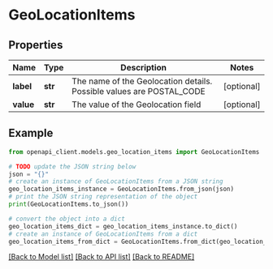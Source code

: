 # GeoLocationItems


## Properties

Name | Type | Description | Notes
------------ | ------------- | ------------- | -------------
**label** | **str** | The name of the Geolocation details. Possible values are POSTAL_CODE | [optional] 
**value** | **str** | The value of the Geolocation field | [optional] 

## Example

```python
from openapi_client.models.geo_location_items import GeoLocationItems

# TODO update the JSON string below
json = "{}"
# create an instance of GeoLocationItems from a JSON string
geo_location_items_instance = GeoLocationItems.from_json(json)
# print the JSON string representation of the object
print(GeoLocationItems.to_json())

# convert the object into a dict
geo_location_items_dict = geo_location_items_instance.to_dict()
# create an instance of GeoLocationItems from a dict
geo_location_items_from_dict = GeoLocationItems.from_dict(geo_location_items_dict)
```
[[Back to Model list]](../README.md#documentation-for-models) [[Back to API list]](../README.md#documentation-for-api-endpoints) [[Back to README]](../README.md)


